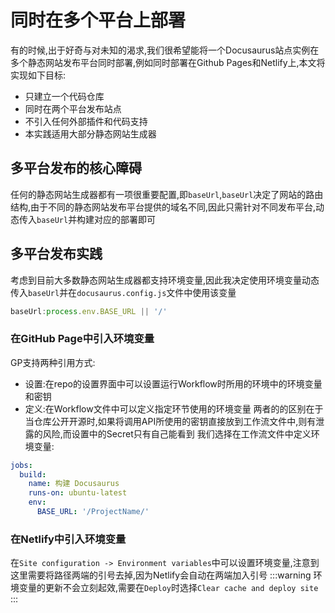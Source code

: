 # 同时在多个平台上部署
有的时候,出于好奇与对未知的渴求,我们很希望能将一个Docusaurus站点实例在多个静态网站发布平台同时部署,例如同时部署在Github Pages和Netlify上,本文将实现如下目标:
- 只建立一个代码仓库
- 同时在两个平台发布站点
- 不引入任何外部插件和代码支持
- 本实践适用大部分静态网站生成器
## 多平台发布的核心障碍
任何的静态网站生成器都有一项很重要配置,即```baseUrl```,```baseUrl```决定了网站的路由结构,由于不同的静态网站发布平台提供的域名不同,因此只需针对不同发布平台,动态传入```baseUrl```并构建对应的部署即可
## 多平台发布实践
考虑到目前大多数静态网站生成器都支持环境变量,因此我决定使用环境变量动态传入```baseUrl```并在```docusaurus.config.js```文件中使用该变量
```javascript
baseUrl:process.env.BASE_URL || '/'
```
### 在GitHub Page中引入环境变量
GP支持两种引用方式:
- 设置:在repo的设置界面中可以设置运行Workflow时所用的环境中的环境变量和密钥
- 定义:在Workflow文件中可以定义指定环节使用的环境变量
两者的的区别在于当仓库公开开源时,如果将调用API所使用的密钥直接放到工作流文件中,则有泄露的风险,而设置中的Secret只有自己能看到
我们选择在工作流文件中定义环境变量:
```yml
jobs:
  build:
    name: 构建 Docusaurus
    runs-on: ubuntu-latest
    env:
      BASE_URL: '/ProjectName/'
```
### 在Netlify中引入环境变量
在```Site configuration -> Environment variables```中可以设置环境变量,注意到这里需要将路径两端的引号去掉,因为Netlify会自动在两端加入引号
:::warning
环境变量的更新不会立刻起效,需要在```Deploy```时选择```Clear cache and deploy site```
:::